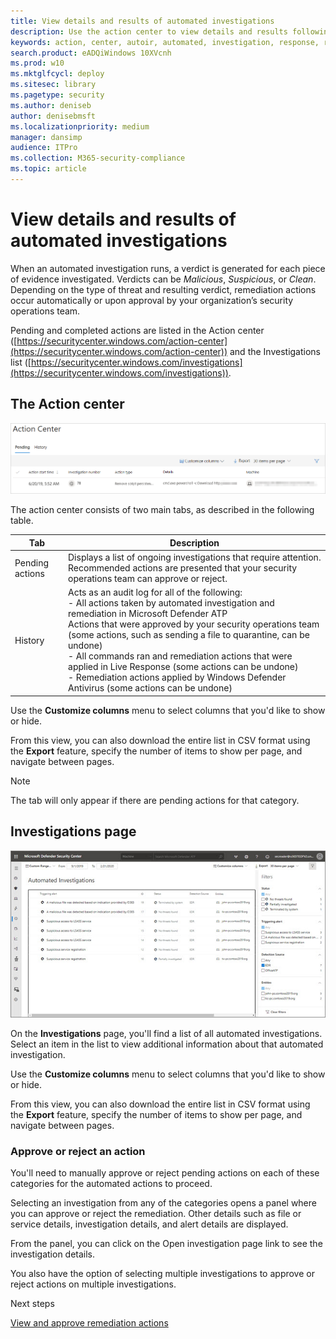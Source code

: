 ```yaml
---
title: View details and results of automated investigations
description: Use the action center to view details and results following an automated investigation
keywords: action, center, autoir, automated, investigation, response, remediation
search.product: eADQiWindows 10XVcnh
ms.prod: w10
ms.mktglfcycl: deploy
ms.sitesec: library
ms.pagetype: security
ms.author: deniseb
author: denisebmsft
ms.localizationpriority: medium
manager: dansimp
audience: ITPro
ms.collection: M365-security-compliance 
ms.topic: article
---
```


# View details and results of automated investigations

When an automated investigation runs, a verdict is generated for each piece of evidence investigated. Verdicts can be *Malicious*, *Suspicious*, or *Clean*. Depending on the type of threat and resulting verdict, remediation actions occur automatically or upon approval by your organization’s security operations team. 

Pending and completed actions are listed in the Action center ([https://securitycenter.windows.com/action-center](https://securitycenter.windows.com/action-center)) and the Investigations list ([https://securitycenter.windows.com/investigations](https://securitycenter.windows.com/investigations)).

## The Action center

![Action center page](images/action-center.png)

The action center consists of two main tabs, as described in the following table.


|Tab  |Description  |
|---------|---------|
|Pending actions     |Displays a list of ongoing investigations that require attention. Recommended actions are presented that your security operations team can approve or reject.         |
|History     |Acts as an audit log for all of the following: <br/>- All actions taken by automated investigation and remediation in Microsoft Defender ATP <br/>Actions that were approved by your security operations team (some actions, such as sending a file to quarantine, can be undone) <br/>- All commands ran and remediation actions that were applied in Live Response (some actions can be undone) <br/>- Remediation actions applied by Windows Defender Antivirus (some actions can be undone) |

Use the **Customize columns** menu to select columns that you'd like to show or hide. 

From this view, you can also download the entire list in CSV format using the **Export** feature, specify the number of items to show per page, and navigate between pages.

>[!NOTE]
>The tab will only appear if there are pending actions for that category.

## Investigations page

![Investigations page](images/mdatp-investigations.jpg)

On the **Investigations** page, you'll find a list of all automated investigations. Select an item in the list to view additional information about that automated investigation.

Use the **Customize columns** menu to select columns that you'd like to show or hide. 

From this view, you can also download the entire list in CSV format using the **Export** feature, specify the number of items to show per page, and navigate between pages.

### Approve or reject an action
You'll need to manually approve or reject pending actions on each of these categories for the automated actions to proceed.

Selecting an investigation from any of the categories opens a panel where you can approve or reject the remediation. Other details such as file or service details, investigation details, and alert details are displayed.

From the panel, you can click on the Open investigation page link to see the investigation details.

You also have the option of selecting multiple investigations to approve or reject actions on multiple investigations. 

Next steps

[View and approve remediation actions](manage-auto-investigation.md)

